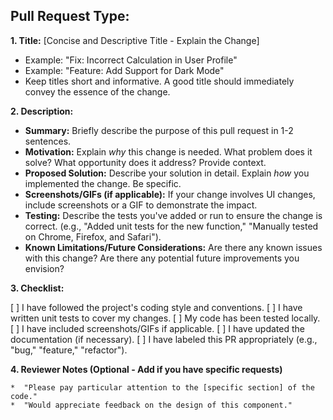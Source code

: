 ## Pull Request Type:

**1. Title:** [Concise and Descriptive Title - Explain the Change]

   * Example: "Fix: Incorrect Calculation in User Profile"
   * Example: "Feature: Add Support for Dark Mode"
   * Keep titles short and informative.  A good title should immediately convey the essence of the change.

**2. Description:**

   * **Summary:** Briefly describe the purpose of this pull request in 1-2 sentences.
   * **Motivation:** Explain *why* this change is needed.  What problem does it solve? What opportunity does it address?  Provide context.
   * **Proposed Solution:**  Describe your solution in detail. Explain *how* you implemented the change.  Be specific.
   * **Screenshots/GIFs (if applicable):** If your change involves UI changes, include screenshots or a GIF to demonstrate the impact.
   * **Testing:** Describe the tests you've added or run to ensure the change is correct.  (e.g., "Added unit tests for the new function," "Manually tested on Chrome, Firefox, and Safari").
   * **Known Limitations/Future Considerations:**  Are there any known issues with this change?  Are there any potential future improvements you envision?

**3. Checklist:**

   [ ] I have followed the project's coding style and conventions.
   [ ] I have written unit tests to cover my changes.
   [ ] My code has been tested locally.
   [ ] I have included screenshots/GIFs if applicable.
   [ ] I have updated the documentation (if necessary).
   [ ] I have labeled this PR appropriately (e.g., "bug," "feature," "refactor").


**4.  Reviewer Notes (Optional - Add if you have specific requests)**

    *  "Please pay particular attention to the [specific section] of the code."
    *  "Would appreciate feedback on the design of this component."
